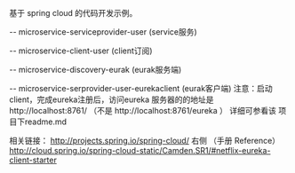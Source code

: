 基于 spring cloud 的代码开发示例。

-- microservice-serviceprovider-user (service服务)

-- microservice-client-user (client订阅)

-- microservice-discovery-eurak (eurak服务端)

-- microservice-serprovider-user-eurekaclient (eurak客户端)
	注意：启动client，完成eureka注册后，访问eureka 服务器的的地址是
	  	 http://localhost:8761/ 
	  	 （不是 http://localhost:8761/eureka ）
	  	 详细可参看该 项目下readme.md


相关链接：
http://projects.spring.io/spring-cloud/  右侧 （手册  Reference）
http://cloud.spring.io/spring-cloud-static/Camden.SR1/#netflix-eureka-client-starter

